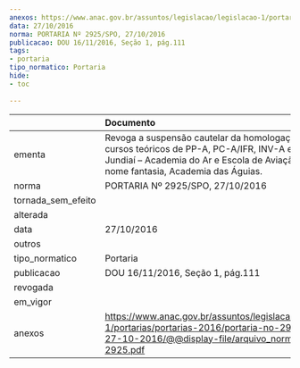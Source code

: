 ```yaml
---
anexos: https://www.anac.gov.br/assuntos/legislacao/legislacao-1/portarias/portarias-2016/portaria-no-2925-spo-27-10-2016/@@display-file/arquivo_norma/PA2016-2925.pdf
data: 27/10/2016
norma: PORTARIA Nº 2925/SPO, 27/10/2016
publicacao: DOU 16/11/2016, Seção 1, pág.111
tags:
- portaria
tipo_normatico: Portaria
hide: 
- toc 
 
---
```


|                    | Documento                                                                                                                                                                                      |
|:-------------------|:-----------------------------------------------------------------------------------------------------------------------------------------------------------------------------------------------|
| ementa             | Revoga a suspensão cautelar da homologação dos cursos teóricos de PP-A, PC-A/IFR, INV-A e IFR da Jundiaí – Academia do Ar e Escola de Aviação Civil Ltda., nome fantasia, Academia das Águias. |
| norma              | PORTARIA Nº 2925/SPO, 27/10/2016                                                                                                                                                               |
| tornada_sem_efeito |                                                                                                                                                                                                |
| alterada           |                                                                                                                                                                                                |
| data               | 27/10/2016                                                                                                                                                                                     |
| outros             |                                                                                                                                                                                                |
| tipo_normatico     | Portaria                                                                                                                                                                                       |
| publicacao         | DOU 16/11/2016, Seção 1, pág.111                                                                                                                                                               |
| revogada           |                                                                                                                                                                                                |
| em_vigor           |                                                                                                                                                                                                |
| anexos             | https://www.anac.gov.br/assuntos/legislacao/legislacao-1/portarias/portarias-2016/portaria-no-2925-spo-27-10-2016/@@display-file/arquivo_norma/PA2016-2925.pdf                                 |